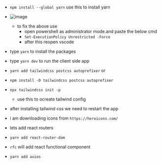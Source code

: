 - `npm install --global yarn` use this to install yarn

- ![image](https://github.com/gokul-1998/booking-app/assets/163745649/117c6459-ab64-4dca-a5c6-ed60fe5ecc12)
     - to fix the above use
          -    open powershell as administrator mode.and paste the below cmd  
         - `Set-ExecutionPolicy Unrestricted -Force`
         - after this reopen vscode   
- type `yarn` to  install the packages
- type `yarn dev` to run the client side app
- `yarn add tailwindcss postcss autoprefixer`
or
- `npm install -D tailwindcss postcss autoprefixer`
- `npx tailwindcss init -p`
    - use this to ocreate tailwind config
- after  installing tailwind css we need  to  restart the  app

- i am downloading icons from `https://heroicons.com/`

- lets add react routers
- `yarn add react-router-dom`

- `rfc` will add react functional component

- `yarn add axios`
